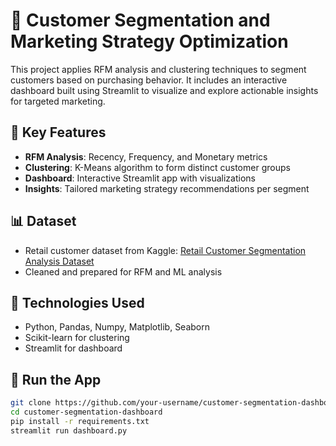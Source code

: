 # 🎯 Customer Segmentation and Marketing Strategy Optimization

This project applies RFM analysis and clustering techniques to segment customers based on purchasing behavior. It includes an interactive dashboard built using Streamlit to visualize and explore actionable insights for targeted marketing.

## 🧠 Key Features

- **RFM Analysis**: Recency, Frequency, and Monetary metrics
- **Clustering**: K-Means algorithm to form distinct customer groups
- **Dashboard**: Interactive Streamlit app with visualizations
- **Insights**: Tailored marketing strategy recommendations per segment

## 📊 Dataset

- Retail customer dataset from Kaggle:
  [Retail Customer Segmentation Analysis Dataset](https://www.kaggle.com/datasets/kaushiksuresh147/customer-segmentation)
- Cleaned and prepared for RFM and ML analysis

## 🧰 Technologies Used

- Python, Pandas, Numpy, Matplotlib, Seaborn
- Scikit-learn for clustering
- Streamlit for dashboard

## 🚀 Run the App

```bash
git clone https://github.com/your-username/customer-segmentation-dashboard.git
cd customer-segmentation-dashboard
pip install -r requirements.txt
streamlit run dashboard.py
